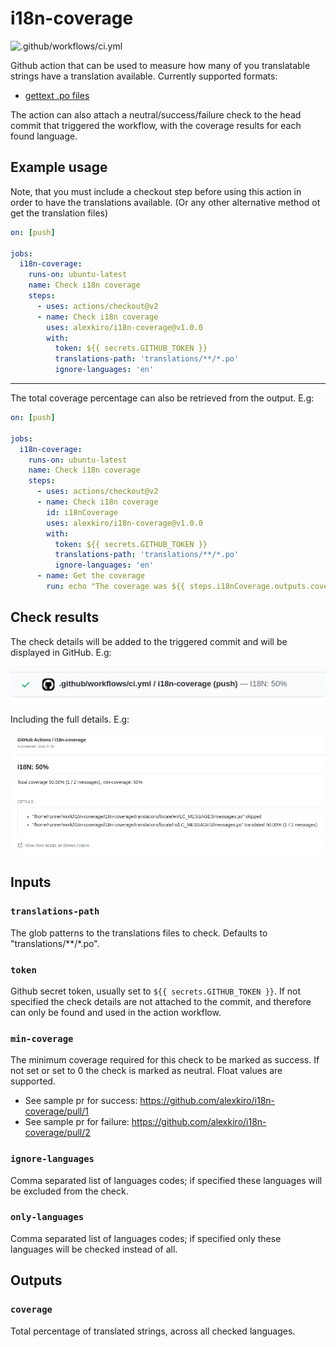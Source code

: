 # i18n-coverage

![.github/workflows/ci.yml](https://github.com/alexkiro/i18n-coverage/workflows/.github/workflows/ci.yml/badge.svg)

Github action that can be used to measure how many of you translatable strings 
have a translation available. Currently supported formats:

 - [gettext .po files](https://www.gnu.org/software/gettext/manual/html_node/PO-Files.html)

The action can also attach a neutral/success/failure check to the head commit that triggered 
the workflow, with the coverage results for each found language.
  
## Example usage

Note, that you must include a checkout step before using this action in order to have the 
translations available. (Or any other alternative method ot get the translation files) 

```yaml
on: [push]

jobs:
  i18n-coverage:
    runs-on: ubuntu-latest
    name: Check i18n coverage
    steps:
      - uses: actions/checkout@v2
      - name: Check i18n coverage
        uses: alexkiro/i18n-coverage@v1.0.0
        with:
          token: ${{ secrets.GITHUB_TOKEN }}
          translations-path: 'translations/**/*.po'
          ignore-languages: 'en'
```

---

The total coverage percentage can also be retrieved from the output. E.g:

```yaml
on: [push]

jobs:
  i18n-coverage:
    runs-on: ubuntu-latest
    name: Check i18n coverage
    steps:
      - uses: actions/checkout@v2
      - name: Check i18n coverage
        id: i18nCoverage
        uses: alexkiro/i18n-coverage@v1.0.0
        with:
          token: ${{ secrets.GITHUB_TOKEN }}
          translations-path: 'translations/**/*.po'
          ignore-languages: 'en'
      - name: Get the coverage
        run: echo "The coverage was ${{ steps.i18nCoverage.outputs.coverage }}"
```

## Check results

The check details will be added to the triggered commit and will be displayed in GitHub. E.g:

![Check summary](docs/imgs/check-summary.png)

Including the full details. E.g:

![Check details](docs/imgs/check-details.png)

## Inputs

### `translations-path`

The glob patterns to the translations files to check. Defaults to "translations/**/*.po". 

### `token`

Github secret token, usually set to `${{ secrets.GITHUB_TOKEN }}`. If not specified the check details
are not attached to the commit, and therefore can only be found and used in the action workflow.

### `min-coverage`

The minimum coverage required for this check to be marked as success. If not set or set to 0 the 
check is marked as neutral. Float values are supported.

 - See sample pr for success: https://github.com/alexkiro/i18n-coverage/pull/1 
 - See sample pr for failure: https://github.com/alexkiro/i18n-coverage/pull/2 

### `ignore-languages`

Comma separated list of languages codes; if specified these languages will be excluded from the check.

### `only-languages`

Comma separated list of languages codes; if specified only these languages will be checked instead of all. 

## Outputs

### `coverage`

Total percentage of translated strings, across all checked languages.

